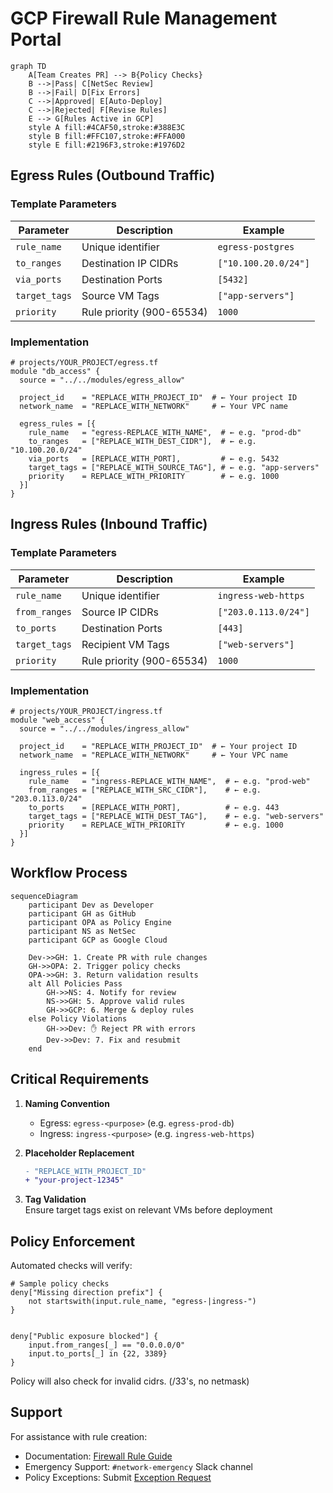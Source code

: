 # GCP Firewall Rule Management Portal

```mermaid
graph TD
    A[Team Creates PR] --> B{Policy Checks}
    B -->|Pass| C[NetSec Review]
    B -->|Fail| D[Fix Errors]
    C -->|Approved| E[Auto-Deploy]
    C -->|Rejected| F[Revise Rules]
    E --> G[Rules Active in GCP]
    style A fill:#4CAF50,stroke:#388E3C
    style B fill:#FFC107,stroke:#FFA000
    style E fill:#2196F3,stroke:#1976D2
```

## Egress Rules (Outbound Traffic)

### Template Parameters
| Parameter     | Description                | Example               |
|---------------|----------------------------|-----------------------|
| `rule_name`   | Unique identifier          | `egress-postgres`     |
| `to_ranges`   | Destination IP CIDRs       | `["10.100.20.0/24"]` |
| `via_ports`   | Destination Ports          | `[5432]`             |
| `target_tags` | Source VM Tags             | `["app-servers"]`    |
| `priority`    | Rule priority (900-65534)  | `1000`               |

### Implementation
```hcl
# projects/YOUR_PROJECT/egress.tf
module "db_access" {
  source = "../../modules/egress_allow"

  project_id    = "REPLACE_WITH_PROJECT_ID"  # ← Your project ID
  network_name  = "REPLACE_WITH_NETWORK"     # ← Your VPC name

  egress_rules = [{
    rule_name   = "egress-REPLACE_WITH_NAME",  # ← e.g. "prod-db"
    to_ranges   = ["REPLACE_WITH_DEST_CIDR"],  # ← e.g. "10.100.20.0/24"
    via_ports   = [REPLACE_WITH_PORT],         # ← e.g. 5432
    target_tags = ["REPLACE_WITH_SOURCE_TAG"], # ← e.g. "app-servers"
    priority    = REPLACE_WITH_PRIORITY        # ← e.g. 1000
  }]
}
```

## Ingress Rules (Inbound Traffic)

### Template Parameters
| Parameter     | Description                | Example               |
|---------------|----------------------------|-----------------------|
| `rule_name`   | Unique identifier          | `ingress-web-https`   |
| `from_ranges` | Source IP CIDRs            | `["203.0.113.0/24"]` |
| `to_ports`    | Destination Ports          | `[443]`              |
| `target_tags` | Recipient VM Tags          | `["web-servers"]`    |
| `priority`    | Rule priority (900-65534)  | `1000`               |

### Implementation
```hcl
# projects/YOUR_PROJECT/ingress.tf
module "web_access" {
  source = "../../modules/ingress_allow"

  project_id    = "REPLACE_WITH_PROJECT_ID"  # ← Your project ID
  network_name  = "REPLACE_WITH_NETWORK"     # ← Your VPC name

  ingress_rules = [{
    rule_name   = "ingress-REPLACE_WITH_NAME",  # ← e.g. "prod-web"
    from_ranges = ["REPLACE_WITH_SRC_CIDR"],    # ← e.g. "203.0.113.0/24"
    to_ports    = [REPLACE_WITH_PORT],          # ← e.g. 443
    target_tags = ["REPLACE_WITH_DEST_TAG"],    # ← e.g. "web-servers"
    priority    = REPLACE_WITH_PRIORITY         # ← e.g. 1000
  }]
}
```

## Workflow Process
```mermaid
sequenceDiagram
    participant Dev as Developer
    participant GH as GitHub
    participant OPA as Policy Engine
    participant NS as NetSec
    participant GCP as Google Cloud

    Dev->>GH: 1. Create PR with rule changes
    GH->>OPA: 2. Trigger policy checks
    OPA->>GH: 3. Return validation results
    alt All Policies Pass
        GH->>NS: 4. Notify for review
        NS->>GH: 5. Approve valid rules
        GH->>GCP: 6. Merge & deploy rules
    else Policy Violations
        GH->>Dev: ✋ Reject PR with errors
        Dev->>Dev: 7. Fix and resubmit
    end
```

## Critical Requirements
1. **Naming Convention**  
   - Egress: `egress-<purpose>` (e.g. `egress-prod-db`)
   - Ingress: `ingress-<purpose>` (e.g. `ingress-web-https`)

2. **Placeholder Replacement**  
   ```diff
   - "REPLACE_WITH_PROJECT_ID"
   + "your-project-12345"
   ```

3. **Tag Validation**  
   Ensure target tags exist on relevant VMs before deployment

## Policy Enforcement
Automated checks will verify:
```rego
# Sample policy checks
deny["Missing direction prefix"] {
    not startswith(input.rule_name, "egress-|ingress-")
}


deny["Public exposure blocked"] {
    input.from_ranges[_] == "0.0.0.0/0"
    input.to_ports[_] in {22, 3389}
}
```

Policy will also check for invalid cidrs. (/33's, no netmask)

## Support
For assistance with rule creation:
- Documentation: [Firewall Rule Guide](https://internal.example.com/firewalls)
- Emergency Support: `#network-emergency` Slack channel
- Policy Exceptions: Submit [Exception Request](https://internal.example.com/exception)